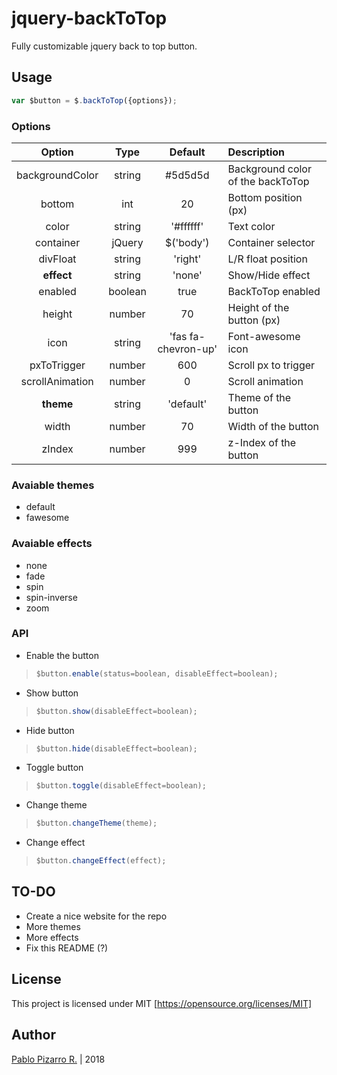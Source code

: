 # jquery-backToTop
Fully customizable jquery back to top button.

## Usage

```javascript
var $button = $.backToTop({options});
```

### Options

| Option | Type | Default | Description |
| :-:|:-:|:-:|:--|
| backgroundColor | string |#5d5d5d | Background color of the backToTop |
| bottom | int | 20 | Bottom position (px) |
| color | string | '#ffffff' | Text color |
| container | jQuery | $('body') | Container selector |
| divFloat | string | 'right' |L/R float position |
| **effect** | string | 'none' | Show/Hide effect |
| enabled | boolean | true | BackToTop enabled |
| height | number | 70 | Height of the button (px) |
| icon | string | 'fas fa-chevron-up' | Font-awesome icon |
| pxToTrigger | number | 600 | Scroll px to trigger |
| scrollAnimation | number | 0 | Scroll animation |
| **theme** | string | 'default' | Theme of the button |
| width | number | 70 | Width of the button |
| zIndex | number | 999 | z-Index of the button |

### Avaiable themes

- default
- fawesome

### Avaiable effects

- none
- fade
- spin
- spin-inverse
- zoom

### API

- Enable the button

>```javascript
>$button.enable(status=boolean, disableEffect=boolean);
>```

- Show button

>```javascript
>$button.show(disableEffect=boolean);
>```

- Hide button

>```javascript
>$button.hide(disableEffect=boolean);
>```

- Toggle button

>```javascript
>$button.toggle(disableEffect=boolean);
>```

- Change theme

>```javascript
>$button.changeTheme(theme);
>```

- Change effect

>```javascript
>$button.changeEffect(effect);
>```

## TO-DO

- Create a nice website for the repo
- More themes
- More effects
- Fix this README (?)

## License
This project is licensed under MIT [https://opensource.org/licenses/MIT]

## Author
<a href="http://ppizarror.com" title="ppizarror">Pablo Pizarro R.</a> | 2018